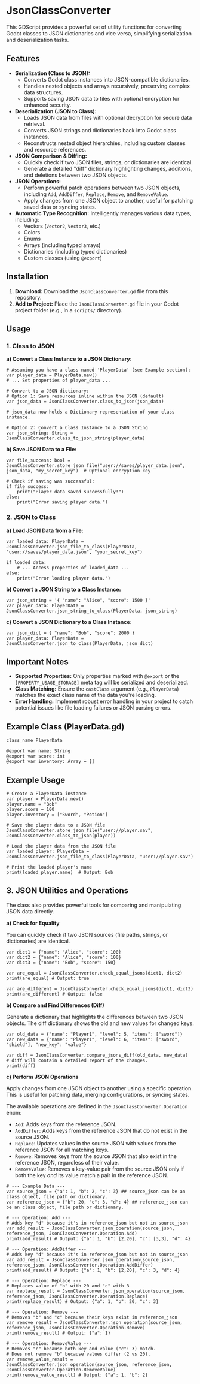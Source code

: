 # JsonClassConverter

This GDScript provides a powerful set of utility functions for converting Godot classes to JSON dictionaries and vice versa, simplifying serialization and deserialization tasks.

## Features

* **Serialization (Class to JSON):**
	* Converts Godot class instances into JSON-compatible dictionaries.
	* Handles nested objects and arrays recursively, preserving complex data structures.
	* Supports saving JSON data to files with optional encryption for enhanced security.
* **Deserialization (JSON to Class):**
	* Loads JSON data from files with optional decryption for secure data retrieval.
	* Converts JSON strings and dictionaries back into Godot class instances.
	* Reconstructs nested object hierarchies, including custom classes and resource references.
* **JSON Comparison & Diffing:**
	* Quickly check if two JSON files, strings, or dictionaries are identical.
	* Generate a detailed "diff" dictionary highlighting changes, additions, and deletions between two JSON objects.
* **JSON Operations:**
	* Perform powerful patch operations between two JSON objects, including `Add`, `AddDiffer`, `Replace`, `Remove`, and `RemoveValue`.
	* Apply changes from one JSON object to another, useful for patching saved data or syncing states.
* **Automatic Type Recognition:** Intelligently manages various data types, including:
	* Vectors (`Vector2`, `Vector3`, etc.)
	* Colors
	* Enums
	* Arrays (including typed arrays)
	* Dictionaries (including typed dictionaries)
	* Custom classes (using `@export`)

## Installation

1. **Download:** Download the `JsonClassConverter.gd` file from this repository.
2. **Add to Project:** Place the `JsonClassConverter.gd` file in your Godot project folder (e.g., in a `scripts/` directory).

## Usage

### 1. Class to JSON

**a) Convert a Class Instance to a JSON Dictionary:**

```gdscript
# Assuming you have a class named 'PlayerData' (see Example section):
var player_data = PlayerData.new()
# ... Set properties of player_data ...

# Convert to a JSON dictionary:
# Option 1: Save resources inline within the JSON (default)
var json_data = JsonClassConverter.class_to_json(json_data) 

# json_data now holds a Dictionary representation of your class instance.

# Option 2: Convert a Class Instance to a JSON String
var json_string: String = JsonClassConverter.class_to_json_string(player_data)
```

**b) Save JSON Data to a File:**

```gdscript
var file_success: bool = JsonClassConverter.store_json_file("user://saves/player_data.json", json_data, "my_secret_key")  # Optional encryption key

# Check if saving was successful:
if file_success:
	print("Player data saved successfully!")
else:
	print("Error saving player data.") 
```

### 2. JSON to Class

**a) Load JSON Data from a File:**

```gdscript
var loaded_data: PlayerData = JsonClassConverter.json_file_to_class(PlayerData, "user://saves/player_data.json", "your_secret_key") 

if loaded_data:
	# ... Access properties of loaded_data ...
else:
	print("Error loading player data.")
```

**b) Convert a JSON String to a Class Instance:**

```gdscript
var json_string = '{ "name": "Alice", "score": 1500 }'
var player_data: PlayerData = JsonClassConverter.json_string_to_class(PlayerData, json_string) 
```

**c) Convert a JSON Dictionary to a Class Instance:**

```gdscript
var json_dict = { "name": "Bob", "score": 2000 }
var player_data: PlayerData = JsonClassConverter.json_to_class(PlayerData, json_dict)
```

## Important Notes

* **Supported Properties:** Only properties marked with `@export` or the `[PROPERTY_USAGE_STORAGE]` meta tag will be serialized and deserialized.
* **Class Matching:** Ensure the `castClass` argument (e.g., `PlayerData`) matches the exact class name of the data you're loading. 
* **Error Handling:** Implement robust error handling in your project to catch potential issues like file loading failures or JSON parsing errors. 

## Example Class (PlayerData.gd)

```gdscript
class_name PlayerData

@export var name: String
@export var score: int 
@export var inventory: Array = [] 
```

## Example Usage

```gdscript
# Create a PlayerData instance
var player = PlayerData.new()
player.name = "Bob"
player.score = 100
player.inventory = ["Sword", "Potion"]

# Save the player data to a JSON file
JsonClassConverter.store_json_file("user://player.sav", JsonClassConverter.class_to_json(player))

# Load the player data from the JSON file
var loaded_player: PlayerData = JsonClassConverter.json_file_to_class(PlayerData, "user://player.sav")

# Print the loaded player's name
print(loaded_player.name)  # Output: Bob
```


## 3. JSON Utilities and Operations

The class also provides powerful tools for comparing and manipulating JSON data directly.

**a) Check for Equality**

You can quickly check if two JSON sources (file paths, strings, or dictionaries) are identical.

```gdscript
var dict1 = {"name": "Alice", "score": 100}
var dict2 = {"name": "Alice", "score": 100}
var dict3 = {"name": "Bob", "score": 150}

var are_equal = JsonClassConverter.check_equal_jsons(dict1, dict2)
print(are_equal) # Output: true

var are_different = JsonClassConverter.check_equal_jsons(dict1, dict3)
print(are_different) # Output: false
```

**b) Compare and Find Differences (Diff)**

Generate a dictionary that highlights the differences between two JSON objects. The diff dictionary shows the old and new values for changed keys.

```gdscript
var old_data = {"name": "Player1", "level": 5, "items": ["sword"]}
var new_data = {"name": "Player1", "level": 6, "items": ["sword", "shield"], "new_key": "value"}

var diff = JsonClassConverter.compare_jsons_diff(old_data, new_data)
# diff will contain a detailed report of the changes.
print(diff)
```

**c) Perform JSON Operations**

Apply changes from one JSON object to another using a specific operation. This is useful for patching data, merging configurations, or syncing states.

The available operations are defined in the `JsonClassConverter.Operation` enum:

  * `Add`: Adds keys from the reference JSON.
  * `AddDiffer`: Adds keys from the reference JSON that do not exist in the source JSON.
  * `Replace`: Updates values in the source JSON with values from the reference JSON for all matching keys.
  * `Remove`: Removes keys from the source JSON that also exist in the reference JSON, regardless of their value.
  * `RemoveValue`: Removes a key-value pair from the source JSON only if both the key *and* its value match a pair in the reference JSON.

```gdscript
# --- Example Data ---
var source_json = {"a": 1, "b": 2, "c": 3} ## source_json can be an class object, file path or dictionary.
var reference_json = {"b": 20, "c": 3, "d": 4} ## reference_json can be an class object, file path or dictionary.

# --- Operation: Add ---
# Adds key "d" because it's in reference_json but not in source_json
var add_result = JsonClassConverter.json_operation(source_json, reference_json, JsonClassConverter.Operation.Add)
print(add_result) # Output: {"a": 1, "b": [2,20], "c": [3,3], "d": 4}

# --- Operation: AddDiffer ---
# Adds key "d" because it's in reference_json but not in source_json
var add_result = JsonClassConverter.json_operation(source_json, reference_json, JsonClassConverter.Operation.AddDiffer)
print(add_result) # Output: {"a": 1, "b": [2,20], "c": 3, "d": 4}

# --- Operation: Replace ---
# Replaces value of "b" with 20 and "c" with 3
var replace_result = JsonClassConverter.json_operation(source_json, reference_json, JsonClassConverter.Operation.Replace)
print(replace_result) # Output: {"a": 1, "b": 20, "c": 3}

# --- Operation: Remove ---
# Removes "b" and "c" because their keys exist in reference_json
var remove_result = JsonClassConverter.json_operation(source_json, reference_json, JsonClassConverter.Operation.Remove)
print(remove_result) # Output: {"a": 1}

# --- Operation: RemoveValue ---
# Removes "c" because both key and value ("c": 3) match.
# Does not remove "b" because values differ (2 vs 20).
var remove_value_result = JsonClassConverter.json_operation(source_json, reference_json, JsonClassConverter.Operation.RemoveValue)
print(remove_value_result) # Output: {"a": 1, "b": 2}
```
